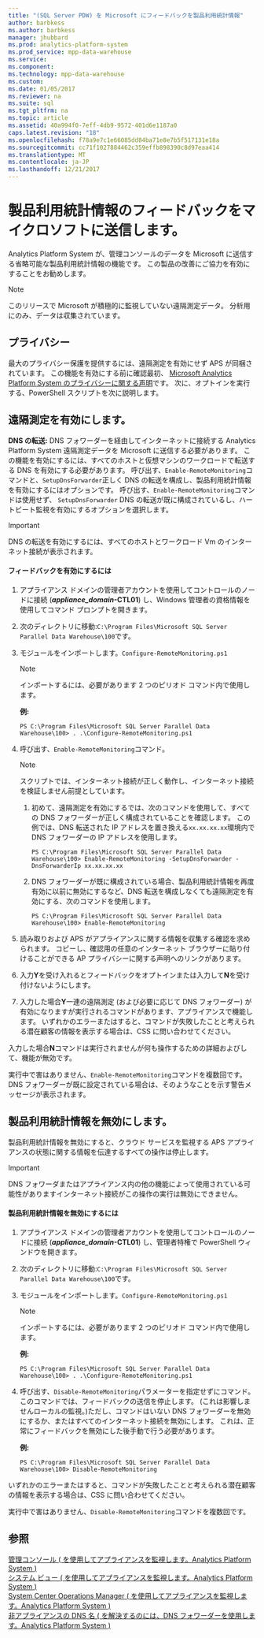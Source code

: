 ```yaml
---
title: "(SQL Server PDW) を Microsoft にフィードバックを製品利用統計情報"
author: barbkess
ms.author: barbkess
manager: jhubbard
ms.prod: analytics-platform-system
ms.prod_service: mpp-data-warehouse
ms.service: 
ms.component: 
ms.technology: mpp-data-warehouse
ms.custom: 
ms.date: 01/05/2017
ms.reviewer: na
ms.suite: sql
ms.tgt_pltfrm: na
ms.topic: article
ms.assetid: 40a994f0-7eff-4db9-9572-401d6e1187a0
caps.latest.revision: "18"
ms.openlocfilehash: f78a9e7c1e66085dd84ba71e8e7b5f517131e18a
ms.sourcegitcommit: cc71f1027884462c359effb898390c8d97eaa414
ms.translationtype: MT
ms.contentlocale: ja-JP
ms.lasthandoff: 12/21/2017
---
```

# <a name="send-telemetry-feedback-to-microsoft"></a>製品利用統計情報のフィードバックをマイクロソフトに送信します。
Analytics Platform System が、管理コンソールのデータを Microsoft に送信する省略可能な製品利用統計情報の機能です。 この製品の改善にご協力を有効にすることをお勧めします。  
  
> [!NOTE]  
> このリリースで Microsoft が積極的に監視していない遠隔測定データ。 分析用にのみ、データは収集されています。  
  
## <a name="privacy"></a>プライバシー  
最大のプライバシー保護を提供するには、遠隔測定を有効にせず APS が同梱されています。 この機能を有効にする前に確認最初、 [Microsoft Analytics Platform System のプライバシーに関する声明](http://go.microsoft.com/fwlink/?LinkId=400902)です。 次に、オプトインを実行する、PowerShell スクリプトを次に説明します。  
  
## <a name="enable"></a>遠隔測定を有効にします。  
**DNS の転送:** DNS フォワーダーを経由してインターネットに接続する Analytics Platform System 遠隔測定データを Microsoft に送信する必要があります。 この機能を有効にするには、すべてのホストと仮想マシンのワークロードで転送する DNS を有効にする必要があります。 呼び出す、`Enable-RemoteMonitoring`コマンドと、`SetupDnsForwarder`正しく DNS の転送を構成し、製品利用統計情報を有効にするにはオプションです。 呼び出す、`Enable-RemoteMonitoring`コマンドは使用せず、 `SetupDnsForwarder` DNS の転送が既に構成されているし、ハートビート監視を有効にするオプションを選択します。  
  
> [!IMPORTANT]  
> DNS の転送を有効にするには、すべてのホストとワークロード Vm のインターネット接続が表示されます。  
  
#### <a name="to-enable-feedback"></a>フィードバックを有効にするには  
  
1.  アプライアンス ドメインの管理者アカウントを使用してコントロールのノードに接続 (***appliance_domain*-CTL01**) し、Windows 管理者の資格情報を使用してコマンド プロンプトを開きます。  
  
2.  次のディレクトリに移動:`C:\Program Files\Microsoft SQL Server Parallel Data Warehouse\100`です。  
  
3.  モジュールをインポートします。`Configure-RemoteMonitoring.ps1`  
  
    > [!NOTE]  
    > インポートするには、必要があります 2 つのピリオド コマンド内で使用します。  
  
    **例:**  
  
    ```  
    PS C:\Program Files\Microsoft SQL Server Parallel Data Warehouse\100> . .\Configure-RemoteMonitoring.ps1  
    ```  
  
4.  呼び出す、`Enable-RemoteMonitoring`コマンド。  
  
    > [!NOTE]  
    > スクリプトでは、インターネット接続が正しく動作し、インターネット接続を検証しません前提としています。  
  
    1.  初めて、遠隔測定を有効にするでは、次のコマンドを使用して、すべての DNS フォワーダーが正しく構成されていることを確認します。 この例では、DNS 転送された IP アドレスを置き換える`xx.xx.xx.xx`環境内で DNS フォワーダーの IP アドレスを使用します。  
  
        ```  
        PS C:\Program Files\Microsoft SQL Server Parallel Data Warehouse\100> Enable-RemoteMonitoring -SetupDnsForwarder -DnsForwarderIp xx.xx.xx.xx  
        ```  
  
    2.  DNS フォワーダーが既に構成されている場合、製品利用統計情報を再度有効に以前に無効にするなど、DNS 転送を構成しなくても遠隔測定を有効にする、次のコマンドを使用します。  
  
        ```  
        PS C:\Program Files\Microsoft SQL Server Parallel Data Warehouse\100> Enable-RemoteMonitoring  
        ```  
  
5.  読み取りおよび APS がアプライアンスに関する情報を収集する確認を求められます。 コピーし、確認用の任意のインターネット ブラウザーに貼り付けることができる AP プライバシーに関する声明へのリンクがあります。  
  
6.  入力**Y**を受け入れるとフィードバックをオプトインまたは入力して**N**を受け付けないようにします。  
  
7.  入力した場合**Y**一連の遠隔測定 (および必要に応じて DNS フォワーダー) が有効になりますが実行されるコマンドがあります、アプライアンスで機能します。 いずれかのエラーまたはすると、コマンドが失敗したことと考えられる潜在顧客の情報を表示する場合は、CSS に問い合わせてください。  
  
入力した場合**N**コマンドは実行されませんが何も操作するための詳細およびして、機能が無効です。  
  
実行中で害はありません、`Enable-RemoteMonitoring`コマンドを複数回です。 DNS フォワーダーが既に設定されている場合は、そのようなことを示す警告メッセージが表示されます。  
  
## <a name="disable"></a>製品利用統計情報を無効にします。  
製品利用統計情報を無効にすると、クラウド サービスを監視する APS アプライアンスの状態に関する情報を伝達するすべての操作は停止します。  
  
> [!IMPORTANT]  
> DNS フォワーダまたはアプライアンス内の他の機能によって使用されている可能性がありますインターネット接続がこの操作の実行は無効にできません。  
  
#### <a name="to-disable-telemetry"></a>製品利用統計情報を無効にするには  
  
1.  アプライアンス ドメインの管理者アカウントを使用してコントロールのノードに接続 (***appliance_domain*-CTL01**) し、管理者特権で PowerShell ウィンドウを開きます。  
  
2.  次のディレクトリに移動:`C:\Program Files\Microsoft SQL Server Parallel Data Warehouse\100`です。  
  
3.  モジュールをインポートします。`Configure-RemoteMonitoring.ps1`  
  
    > [!NOTE]  
    > インポートするには、必要があります 2 つのピリオド コマンド内で使用します。  
  
    **例:**  
  
    ```  
    PS C:\Program Files\Microsoft SQL Server Parallel Data Warehouse\100> . .\Configure-RemoteMonitoring.ps1  
    ```  
  
4.  呼び出す、`Disable-RemoteMonitoring`パラメーターを指定せずにコマンド。 このコマンドでは、フィードバックの送信を停止します。 (これは影響しませんローカルの監視。)ただし、コマンドはいない DNS フォワーダーを無効にするか、またはすべてのインターネット接続を無効にします。 これは、正常にフィードバックを無効にした後手動で行う必要があります。  
  
    **例:**  
  
    ```  
    PS C:\Program Files\Microsoft SQL Server Parallel Data Warehouse\100> Disable-RemoteMonitoring  
    ```  
  
いずれかのエラーまたはすると、コマンドが失敗したことと考えられる潜在顧客の情報を表示する場合は、CSS に問い合わせてください。  
  
実行中で害はありません、`Disable-RemoteMonitoring`コマンドを複数回です。  
  
## <a name="see-also"></a>参照  
[管理コンソール &#40; を使用してアプライアンスを監視します。Analytics Platform System &#41;](monitor-the-appliance-by-using-the-admin-console.md)  
[システム ビュー &#40; を使用してアプライアンスを監視します。Analytics Platform System &#41;](monitor-the-appliance-by-using-system-views.md)  
[System Center Operations Manager &#40; を使用してアプライアンスを監視します。Analytics Platform System &#41;](monitor-the-appliance-by-using-system-center-operations-manager.md)  
[非アプライアンスの DNS 名 &#40; を解決するのには、DNS フォワーダーを使用します。Analytics Platform System &#41;](use-a-dns-forwarder-to-resolve-non-appliance-dns-names.md)  
  
